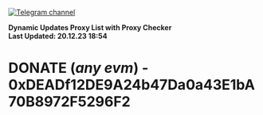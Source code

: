 [![Telegram channel](https://img.shields.io/endpoint?url=https://runkit.io/damiankrawczyk/telegram-badge/branches/master?url=https://t.me/n4z4v0d)](https://t.me/n4z4v0d) 

**Dynamic Updates Proxy List with Proxy Checker**  
**Last Updated: 20.12.23 18:54**

# DONATE (_any evm_) - 0xDEADf12DE9A24b47Da0a43E1bA70B8972F5296F2
